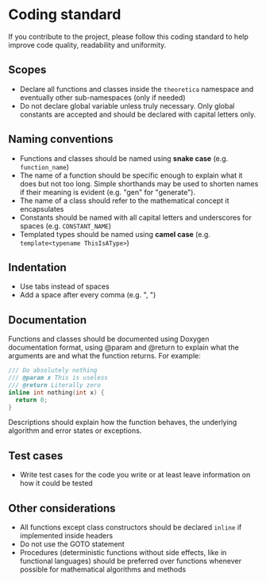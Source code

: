 # Coding standard
If you contribute to the project, please follow this coding standard to help improve code quality, readability and uniformity.

## Scopes
- Declare all functions and classes inside the `theoretica` namespace and eventually other sub-namespaces (only if needed)
- Do not declare global variable unless truly necessary. Only global constants are accepted and should be declared with capital letters only.

## Naming conventions
- Functions and classes should be named using **snake case** (e.g. `function_name`)
- The name of a function should be specific enough to explain what it does but not too long. Simple shorthands may be used to shorten names if their meaning is evident (e.g. "gen" for "generate").
- The name of a class should refer to the mathematical concept it encapsulates
- Constants should be named with all capital letters and underscores for spaces (e.g. `CONSTANT_NAME`)
- Templated types should be named using **camel case** (e.g. `template<typename ThisIsAType>`)

## Indentation
- Use tabs instead of spaces
- Add a space after every comma (e.g. ", ")

## Documentation
Functions and classes should be documented using Doxygen documentation format, using @param and @return to explain what the arguments are and what the function returns.
For example:
```cpp
/// Do absolutely nothing
/// @param x This is useless
/// @return Literally zero
inline int nothing(int x) {
  return 0;
}
```
Descriptions should explain how the function behaves, the underlying algorithm and error states or exceptions.

## Test cases
- Write test cases for the code you write or at least leave information on how it could be tested

## Other considerations
- All functions except class constructors should be declared `inline` if implemented inside headers
- Do not use the GOTO statement
- Procedures (deterministic functions without side effects, like in functional languages) should be preferred over functions whenever possible for mathematical algorithms and methods
